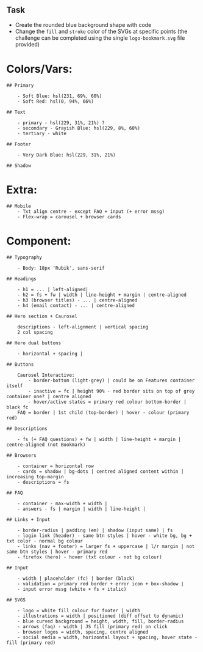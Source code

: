 ## Task

-  Create the rounded blue background shape with code
-  Change the `fill` and `stroke` color of the SVGs at specific points (the challenge can be completed using the single `logo-bookmark.svg` file provided)

# Colors/Vars:

    ## Primary

        - Soft Blue: hsl(231, 69%, 60%)
        - Soft Red: hsl(0, 94%, 66%)

    ## Text

        - primary - hsl(229, 31%, 21%) ?
        - secondary - Grayish Blue: hsl(229, 8%, 60%)
        - tertiary - white

    ## Footer

        - Very Dark Blue: hsl(229, 31%, 21%)

    ## Shadow

# Extra:

    ## Mobile
        - Txt align centre - except FAQ + input (+ error mssg)
        - Flex-wrap = carousel + browser cards

# Component:

    ## Typography

        - Body: 18px 'Rubik', sans-serif

    ## Headings

        - h1 = ... | left-aligned|
        - h2 = fs + fw | width | line-height + margin | centre-aligned
        - h3 (browser titles) - ... | centre-aligned
        - h4 (email contact) - ... | centre-aligned

    ## Hero section + Caurosel

        descriptions - left-alignment | vertical spacing
        2 col spacing

    ## Hero dual buttons

        - horizontal + spacing |

    ## Buttons

        Caurosel Interactive:
            - border-bottom (light-grey) | could be on Features container itself
            - inactive = fc | height 90% - red border sits on top of grey container one? | centre aligned
            - hover/active states = primary red colour bottom-border | black fc
        FAQ = border | 1st child (top-border) | hover - colour (primary red)

    ## Descriptions

        - fs (+ FAQ questions) + fw | width | line-height + margin | centre-aligned (not Bookmark)

    ## Browsers

        - container = horizontal row
        - cards = shadow | bg-dots | centred aligned content within | increasing top-margin
        - descriptions = fs

    ## FAQ

        - container - max-width + width |
        - answers - fs | margin | width | line-height |

    ## Links + Input

        - border-radius | padding (em) | shadow (input same) | fs
        - login link (header) - same btn styles | hover - white bg, bg + txt color - normal bg colour
        - links (nav + footer) = larger fs + uppercase | l/r margin | not same btn styles | hover - primary red
        - firefox (hero) - hover (txt colour - not bg colour)

    ## Input

        - width | placeholder (fc) | border (black)
        - validation = primary red border + error icon + box-shadow |
        - input error mssg (white + fs + italic)

    ## SVGS

        - logo = white fill colour for footer | width
        - illustrations = width | positioned (diff offset to dynamic)
        - blue curved background = height, width, fill, border-radius
        - arrows (faq) - width | JS fill (primary red) on click
        - browser logos = width, spacing, centre aligned
        - social media = width, horizontal layout + spacing, hover state - fill (primary red)
